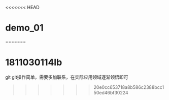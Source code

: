 <<<<<<< HEAD
# demo_01
=======
# 1811030114lb
git
git操作简单，需要多加联系，在实际应用领域逐渐领悟即可
>>>>>>> 20e0cc653718a8b586c2388bcc150ed46bf30224
